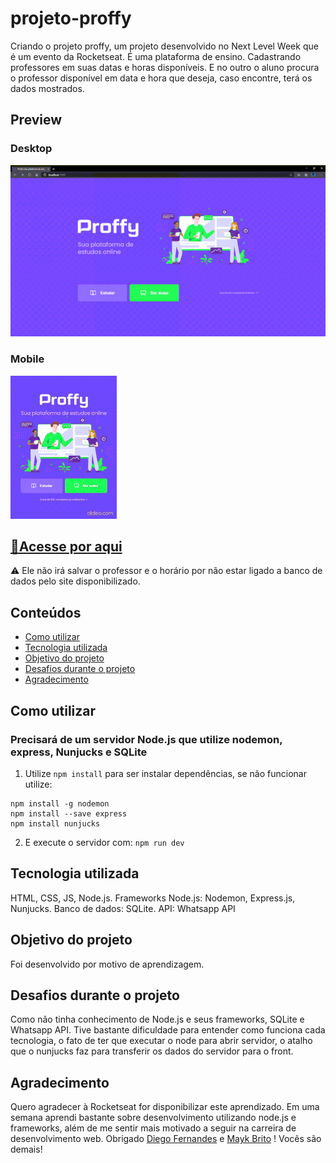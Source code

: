 # projeto-proffy
Criando o projeto proffy, um projeto desenvolvido no Next Level Week que é um evento da Rocketseat. 
É uma plataforma de ensino. Cadastrando professores em suas datas e horas disponíveis. E no outro o aluno procura o professor disponível em data e hora que deseja, caso encontre, terá os dados mostrados. 

## Preview
### Desktop
![Proffy Desktop Demo](images/Proffy-desktop.gif)
### Mobile
![Proffy Mobile Demo](images/Proffy-Mobile.gif)

## [🔗Acesse por aqui](https://projeto-proffy.vercel.app/)
⚠ Ele não irá salvar o professor e o horário por não estar ligado a banco de dados pelo site disponibilizado.


## Conteúdos
* [Como utilizar](#como-utilizar)
* [Tecnologia utilizada](#tecnologia-utilizada)
* [Objetivo do projeto](#objetivo-do-projeto)
* [Desafios durante o projeto](#desafios-durante-o-projeto)
* [Agradecimento](#agradecimento)

## Como utilizar
### Precisará de um servidor Node.js que utilize nodemon, express, Nunjucks e SQLite
1. Utilize `npm install` para ser instalar dependências, se não funcionar utilize:
```
npm install -g nodemon
npm install --save express
npm install nunjucks
```
2. E execute o servidor com:
`npm run dev`


## Tecnologia utilizada
HTML, CSS, JS, Node.js. Frameworks Node.js: Nodemon, Express.js, Nunjucks.  Banco de dados: SQLite.
API: Whatsapp API 

## Objetivo do projeto
Foi desenvolvido por motivo de aprendizagem.

## Desafios durante o projeto
Como não tinha conhecimento de Node.js e seus frameworks, SQLite e Whatsapp API. Tive bastante dificuldade para entender como funciona cada tecnologia, o fato de ter que executar o node para abrir servidor, o atalho que o nunjucks faz para transferir os dados do servidor para o front.

## Agradecimento
Quero agradecer à Rocketseat for disponibilizar este aprendizado. Em uma semana aprendi bastante sobre desenvolvimento utilizando node.js e frameworks, além de me sentir mais motivado a seguir na carreira de desenvolvimento web.
Obrigado [Diego Fernandes](https://github.com/diego3g) 
e [Mayk Brito](https://github.com/maykbrito) !
Vocês são demais!
